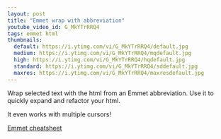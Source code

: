 ```yaml
---
layout: post
title: "Emmet wrap with abbreviation"
youtube_video_id: G_MkYTrRRQ4
tags: emmet html
thumbnails:
  default: https://i.ytimg.com/vi/G_MkYTrRRQ4/default.jpg
  medium: https://i.ytimg.com/vi/G_MkYTrRRQ4/mqdefault.jpg
  high: https://i.ytimg.com/vi/G_MkYTrRRQ4/hqdefault.jpg
  standard: https://i.ytimg.com/vi/G_MkYTrRRQ4/sddefault.jpg
  maxres: https://i.ytimg.com/vi/G_MkYTrRRQ4/maxresdefault.jpg
---
```


Wrap selected text with the html from an Emmet abbreviation. Use it to quickly expand and refactor your html.

It even works with multiple cursors!

[Emmet cheatsheet](https://docs.emmet.io/cheat-sheet/)